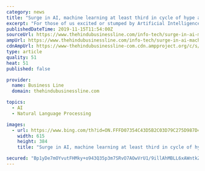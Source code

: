 ```yaml
---
category: news
title: "Surge in AI, machine learning at least third in cycle of hype and expectation: Experts"
excerpt: "For those of us excited or stumped by Artificial Intelligence (AI) and Machine Learning (ML) and might be thinking they are recent as ... queries but accuracy still needs to be handled on unstructured queries. Some of the On-line translation between languages cannot capture the “mood’ – suitable for business contracts nor for poetry."
publishedDateTime: 2019-11-15T11:54:00Z
sourceUrl: https://www.thehindubusinessline.com/info-tech/surge-in-ai-machine-learning-at-least-third-in-cycle-of-hype-and-expectation-experts/article29983638.ece
ampUrl: https://www.thehindubusinessline.com/info-tech/surge-in-ai-machine-learning-at-least-third-in-cycle-of-hype-and-expectation-experts/article29983638.ece/amp/
cdnAmpUrl: https://www-thehindubusinessline-com.cdn.ampproject.org/c/s/www.thehindubusinessline.com/info-tech/surge-in-ai-machine-learning-at-least-third-in-cycle-of-hype-and-expectation-experts/article29983638.ece/amp/
type: article
quality: 51
heat: 51
published: false

provider:
  name: Business Line
  domain: thehindubusinessline.com

topics:
  - AI
  - Natural Language Processing

images:
  - url: https://www.bing.com/th?id=ON.FFFD07354C43D5B2C03D79C275D987D4
    width: 615
    height: 384
    title: "Surge in AI, machine learning at least third in cycle of hype and expectation: Experts"

secured: "Bp1yDe7mOYvutFHMky+o943Q35p3m7SRvO7AOwVrU1/9illAhMBLL6xAWntkZh6OyIOjLzx0Wta8XaM+pFHOHttJmsze2UlgglveNXxVk2SlMeoyr4gRWXUR/l4KcIOxkPv+l1EGsbwciS/R88hrqD5lrjAXf58Bj/f9T1i3KbPhQ/SMBEQqCwZqbED5Kw4TP9mctvQSn05w3V9IpGib2jq6GGVCm52+dhRYy4z2nZYSfr/eyP0ipAtieUaWgX99KVHDH5qO/YtwwtsMUVIuOg==;aCduRSxuTFSiLmnFFHLkvg=="
---
```


